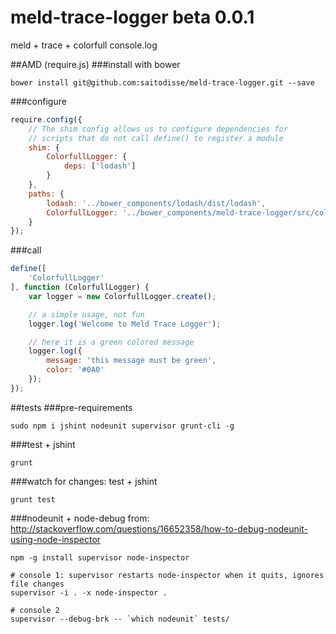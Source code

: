 meld-trace-logger beta 0.0.1
=================
meld + trace + colorfull console.log

##AMD (require.js)
###install with bower
```
bower install git@github.com:saitodisse/meld-trace-logger.git --save
```

###configure
```javascript
require.config({
	// The shim config allows us to configure dependencies for
	// scripts that do not call define() to register a module
	shim: {
		ColorfullLogger: {
			deps: ['lodash']
		}
	},
	paths: {
		lodash: '../bower_components/lodash/dist/lodash',
		ColorfullLogger: '../bower_components/meld-trace-logger/src/colorfull-logger'
	}
});
```

###call
```javascript
define([
	'ColorfullLogger'
], function (ColorfullLogger) {
	var logger = new ColorfullLogger.create();

	// a simple usage, not fun
	logger.log('Welcome to Meld Trace Logger');

	// here it is a green colored message
	logger.log({
		message: 'this message must be green',
		color: '#0A0'
	});
});
```

##tests
###pre-requirements
```
sudo npm i jshint nodeunit supervisor grunt-cli -g
```

###test + jshint
```
grunt
```

###watch for changes: test + jshint
```
grunt test
```

###nodeunit + node-debug
from: http://stackoverflow.com/questions/16652358/how-to-debug-nodeunit-using-node-inspector
```
npm -g install supervisor node-inspector

# console 1: supervisor restarts node-inspector when it quits, ignores file changes
supervisor -i . -x node-inspector .

# console 2
supervisor --debug-brk -- `which nodeunit` tests/
```


